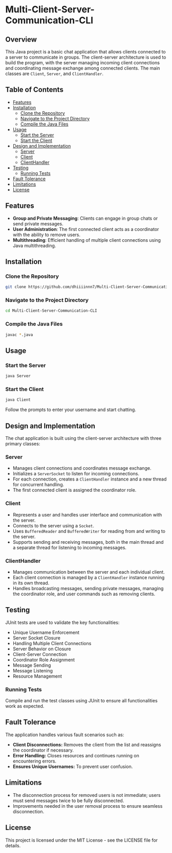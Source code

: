 # Multi-Client-Server-Communication-CLI

## Overview

This Java project is a basic chat application that allows clients connected to a server to communicate in groups. The client-server architecture is used to build the program, with the server managing incoming client connections and coordinating message exchange among connected clients. The main classes are `Client`, `Server`, and `ClientHandler`.

## Table of Contents

- [Features](#features)
- [Installation](#installation)
  - [Clone the Repository](#clone-the-repository)
  - [Navigate to the Project Directory](#navigate-to-the-project-directory)
  - [Compile the Java Files](#compile-the-java-files)
- [Usage](#usage)
  - [Start the Server](#start-the-server)
  - [Start the Client](#start-the-client)
- [Design and Implementation](#design-and-implementation)
  - [Server](#server)
  - [Client](#client)
  - [ClientHandler](#clienthandler)
- [Testing](#testing)
  - [Running Tests](#running-tests)
- [Fault Tolerance](#fault-tolerance)
- [Limitations](#limitations)
- [License](#license)


## Features

- **Group and Private Messaging**: Clients can engage in group chats or send private messages.
- **User Administration**: The first connected client acts as a coordinator with the ability to remove users.
- **Multithreading**: Efficient handling of multiple client connections using Java multithreading.

## Installation

### Clone the Repository
```sh
git clone https://github.com/dhiiiinnn7/Multi-Client-Server-Communication-CLI
```

### Navigate to the Project Directory
```sh
cd Multi-Client-Server-Communication-CLI
```

### Compile the Java Files
```sh
javac *.java
```

## Usage

### Start the Server
```sh
java Server
```

### Start the Client
```sh
java Client
```

Follow the prompts to enter your username and start chatting.

## Design and Implementation

The chat application is built using the client-server architecture with three primary classes:

### Server

- Manages client connections and coordinates message exchange.
- Initializes a `ServerSocket` to listen for incoming connections.
- For each connection, creates a `ClientHandler` instance and a new thread for concurrent handling.
- The first connected client is assigned the coordinator role.

### Client

- Represents a user and handles user interface and communication with the server.
- Connects to the server using a `Socket`.
- Uses `BufferedReader` and `BufferedWriter` for reading from and writing to the server.
- Supports sending and receiving messages, both in the main thread and a separate thread for listening to incoming messages.

### ClientHandler

- Manages communication between the server and each individual client.
- Each client connection is managed by a `ClientHandler` instance running in its own thread.
- Handles broadcasting messages, sending private messages, managing the coordinator role, and user commands such as removing clients.

## Testing

JUnit tests are used to validate the key functionalities:

- Unique Username Enforcement
- Server Socket Closure
- Handling Multiple Client Connections
- Server Behavior on Closure
- Client-Server Connection
- Coordinator Role Assignment
- Message Sending
- Message Listening
- Resource Management

### Running Tests

Compile and run the test classes using JUnit to ensure all functionalities work as expected.

## Fault Tolerance

The application handles various fault scenarios such as:

- **Client Disconnections:** Removes the client from the list and reassigns the coordinator if necessary.
- **Error Handling:** Closes resources and continues running on encountering errors.
- **Ensures Unique Usernames:** To prevent user confusion.

## Limitations

- The disconnection process for removed users is not immediate; users must send messages twice to be fully disconnected.
- Improvements needed in the user removal process to ensure seamless disconnection.

## License
This project is licensed under the MIT License - see the LICENSE file for details.
